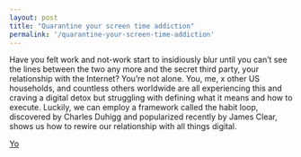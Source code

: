 ```yaml
---
layout: post
title: "Quarantine your screen time addiction"
permalink: '/quarantine-your-screen-time-addiction'
---
```


Have you felt work and not-work start to insidiously blur until you can’t see the lines between the two any more and the secret third party, your relationship with the Internet? You’re not alone. You, me, x other US households, and countless others worldwide are all experiencing this and craving a digital detox but struggling with defining what it means and how to execute. Luckily, we can employ a framework called the habit loop, discovered by Charles Duhigg and popularized recently by James Clear, shows us how to rewire our relationship with all things digital<!--more-->.

<a href="test">Yo</a>
